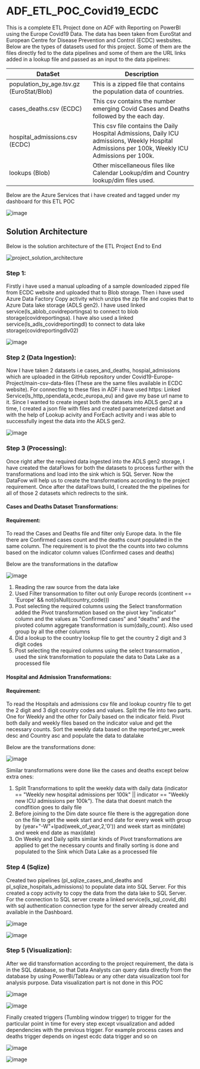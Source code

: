 # ADF_ETL_POC_Covid19_ECDC
This is a complete ETL Project done on ADF with Reporting on PowerBI using the Europe Covid19 Data. The data has been taken from EuroStat and European Centre for Disease Prevention and Control (ECDC) wesbsites.
Below are the types of datasets used for this project. Some of them are the files directly fed to the data pipelines and some of them are the URL links added in a lookup file and passed as an input to the data pipelines:

| DataSet | Description | 
|----------|---------- |
| population_by_age.tsv.gz (EuroStat/Blob) | This is a zipped file that contains the population data of countries. |
| cases_deaths.csv (ECDC) | This csv contains the number emerging Covid Cases and Deaths followed by the each day. |
| hospital_admissions.csv (ECDC) | This csv file contains the Daily Hospital Admissions, Daily ICU admissions, Weekly Hospital Admissions per 100k, Weekly ICU Admissions per 100k. |
| lookups (Blob) | Other miscellaneous files like Calendar Lookup/dim and Country lookup/dim files used. |

Below are the Azure Services that i have created and tagged under my dashboard for this ETL POC

![image](https://github.com/user-attachments/assets/ceabee6c-291c-44f8-8b1b-6e52971995b4)


## Solution Architecture

Below is the solution architecture of the ETL Project End to End

![project_solution_architecture](https://github.com/user-attachments/assets/9ff2c862-0cc5-4255-9e45-6627b032a57e)

### Step 1:
Firstly i have used a manual uploading of a sample downloaded zipped file from ECDC website and uploaded that to Blob storage. Then i have used Azure Data Factory Copy activity which unzips the zip file and copies that to Azure Data lake storage (ADLS gen2). I have used linked service(ls_ablob_covidreportingsa) to connect to blob storage(covidreportingsa). I have also used a linked service(ls_adls_covidreportingdl) to connect to data lake storage(covidreportingdlv02)

![image](https://github.com/user-attachments/assets/6132774c-2641-4e7f-b07f-f4f968a71020)

### Step 2 (Data Ingestion):
Now I have taken 2 datasets i.e cases_and_deaths, hospial_admissions which are uploaded in the GitHub repository under Covid19-Europe-Project/main-csv-data-files (These are the same files available in ECDC website). For connecting to these files in ADF i have used  https: Linked Service(ls_http_opendata_ecdc_europa_eu) and gave my base url name to it. Since I wanted to create ingest both the datasets into ADLS gen2 at a time, I created a json file with  files and created parameterized datset and with the help of Lookup acivity and ForEach activity and i was able to successfully ingest the data into the ADLS gen2.

![image](https://github.com/user-attachments/assets/0f08f8d5-057d-473e-9f8a-86f765e3a27b)

### Step 3 (Processing):
Once right after the required data ingested into the ADLS gen2 storage, I have created the dataFlows for both the datasets to process further with the transformations and load into the sink which is SQL Server. Now the DataFow will help us to create the transformations according to the project requirement. Once after the dataFlows build, I created the the pipelines for all of those 2 datasets which redirects to the sink.



#### Cases and Deaths Dataset Transformations:
#### Requirement:
To read the Cases and Deaths file and filter only Europe data. In the file there are Confirmed cases count and the deaths count populated in the same column. The requirement is to pivot the the counts into two columns based on the indicator column values (Confirmed cases and deaths)

Below are the transformations in the dataflow

![image](https://github.com/user-attachments/assets/07007c85-ced3-48cb-acb0-b1ca9f1fa5f8)

1. Reading the raw source from the data lake
2. Used Filter transormation to filter out only Europe records (continent == 'Europe' && not(isNull(country_code)))
3. Post selecting the required columns using the Select transformation added the Pivot transformation based on the pivot key "indicator" column and the values as "Confirmed cases" and "deaths" and the pivoted column aggregate transformation is sum(daily_count). Also used group by all the other columns
4. Did a lookup to the country lookup file to get the country 2 digit and 3 digit codes
5. Post selecting the required columns using the select transormation , used the sink transformation to populate the data to Data Lake as a processed file

#### Hospital and Admission Transformations:
#### Requirement:
To read the Hospitals and admissions csv file and lookup country file to get the 2 digit and 3 digit country codes and values. Split the file into two parts. One for Weekly and the other for Daily based on the indicator field. Pivot both daily and weekly files based on the indicator value and get the necessary counts. Sort the weekly data based on the reported_yer_week desc and Country asc and populate the data to datalake

Below are the transformations done:

![image](https://github.com/user-attachments/assets/dead25d0-d732-40d6-90a0-b0d75983fd77)

Similar transformations were done like the cases and deaths except below extra ones:
1. Split Transformations to split the weekly data with daily data (indicator == "Weekly new hospital admissions per 100k" || indicator == "Weekly new ICU admissions per 100k"). The data that doesnt match the condfition goes to daily file
2. Before joining to the Dim date source file there is the aggregation done on the file to get the week start and end date for every week with group by (year+"-W"+lpad(week_of_year,2,'0')) and week start as min(date) and week end date as max(date)
3. On Weekly and Daily splits similar kinds of Pivot transformations are applied to get the necessary counts and finally sorting is done and populated to the Sink which Data Lake as a processed file

### Step 4 (Sqlize)
Created two pipelines (pl_sqlize_cases_and_deaths and pl_sqlize_hospitals_admissions) to populate data into SQL Server. For this created a copy activity to copy the data from the data lake to SQL Server. For the connection to SQL server create a linked service(ls_sql_covid_db) with sql authentication connection type for the server already created and available in the Dashboard.

![image](https://github.com/user-attachments/assets/b2bbc1ff-22c5-4e9f-9253-7b50926caa91)

![image](https://github.com/user-attachments/assets/76e52618-e63b-4247-8d68-4ec8e22fd23b)


### Step 5 (Visualization):
After we did transformation according to the project requirement, the data is in the SQL database, so that Data Analysts can query data directly from the database by using PowerBi/Tableau or any other data visualization tool for analysis purpose. Data visualization part is not done in this POC

![image](https://github.com/user-attachments/assets/8527f888-fb02-4785-b5d5-1f7030decab8)

![image](https://github.com/user-attachments/assets/4b6433c4-7712-4cb2-9463-ac04d5d70d3a)


Finally created triggers (Tumbling window trigger) to trigger for the particular point in time for every step except visualization and added dependencies with the previous trigger. For example process cases and deaths trigger depends on ingest ecdc data trigger and so on

![image](https://github.com/user-attachments/assets/caf6e9bc-3446-4328-9968-a29a715b5852)


![image](https://github.com/user-attachments/assets/eda80e7b-eb7e-4b48-a7e1-c135a32dc0a8)




